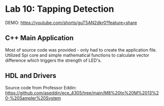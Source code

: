 # Lab 10: Tapping Detection

DEMO: https://youtube.com/shorts/guT5AN2dkr0?feature=share

## C++ Main Application
Most of source code was provided - only had to create the application file. Utilized Spi core and simple mathematical functions to calculate vector difference which triggers the strength of LED's.

## HDL and Drivers
Source code from Professor Eddin: https://github.com/aseddin/ece_4305/tree/main/M8%20to%20M%2013%20-%20Sampler%20System